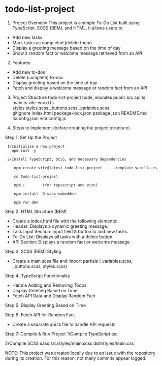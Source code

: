 # todo-list-project

1. Project Overview
This project is a simple To-Do List built using TypeScript, SCSS (BEM), and HTML. It allows users to:

- Add new tasks
- Mark tasks as completed (delete them)
- Display a greeting message based on the time of day
- Show a random fact or welcome message retrieved from an API

2. Features
- Add new to-dos
- Delete (complete) to-dos
- Display greeting based on the time of day
- Fetch and display a welcome message or random fact from an API

3. Project Structure
todo-list-project
    node_modules
    public
    src
      api.ts
      main.ts
      vite-env.d.ts        
    styles
      styles.scss
      _buttons.scss
      _variables.scss   
    gitignore
    index.html
    package-lock.json
    package.json
    README.md
    tsconfig.json
    vite.config.js

4. Steps to Implement (before creating the project structure)

Step 1: Set Up the Project

     1/Initialize a new project
       npm init -y

     2/Install TypeScript, SCSS, and necessary dependencies

        npm create vite@latest todo-list-project -- --template vanilla-ts 

        cd todo-list-project

        npm i        (for typescript and vite)

        npm install -D sass-embedded

        npm run dev    
    

Step 2: HTML Structure (BEM)

- Create a index.html file with the following elements:
- Header: Displays a dynamic greeting message.
- Task Input Section: Input field & button to add new tasks.
- To-Do List: Displays all tasks with a delete button.
- API Section: Displays a random fact or welcome message.

Step 3: SCSS (BEM) Styling
- Create a main.scss file and import partials (_variables.scss, _buttons.scss, styles.scss)


Step 4: TypeScript Functionality
- Handle Adding and Removing Todos
- Display Greeting Based on Time
- Fetch API Data and Display Random Fact


Step 5: Display Greeting Based on Time


Step 6: Fetch API for Random Fact

- Create a separate api.ts file to handle API requests.

Step 7: Compile & Run Project
  1/Compile TypeScript
    tsc

  2/Compile SCSS
    sass src/styles/main.scss dist/styles/main.css

 
NOTE:
This project was created locally due to an issue with the repository during its creation. For this reason, not many commits appear logged.